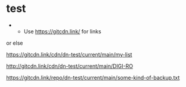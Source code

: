 # test
* * Use https://gitcdn.link/ for links

or else

https://gitcdn.link/cdn/dn-test/current/main/my-list

http://gitcdn.link/cdn/dn-test/current/main/DIGI-RO

https://gitcdn.link/repo/dn-test/current/main/some-kind-of-backup.txt
